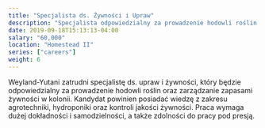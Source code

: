 ```yaml
---
title: "Specjalista ds. Żywności i Upraw"
description: "Specjalista odpowiedzialny za prowadzenie hodowli roślin oraz zarządzanie zapasami żywności w kolonii."
date: 2019-09-18T15:13:13-04:00
salary: "60,000"
location: "Homestead II"
series: ["careers"]
weight: 6
---
```


Weyland-Yutani zatrudni specjalistę ds. upraw i żywności, który będzie odpowiedzialny za prowadzenie hodowli roślin oraz zarządzanie zapasami żywności w kolonii. Kandydat powinien posiadać wiedzę z zakresu agrotechniki, hydroponiki oraz kontroli jakości żywności. Praca wymaga dużej dokładności i samodzielności, a także zdolności do pracy pod presją.